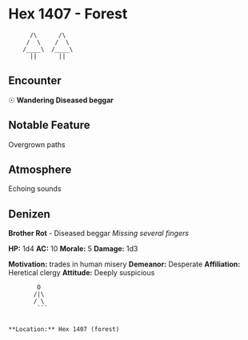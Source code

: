 # Hex 1407 - Forest
```
      /\      /\
     /  \    /  \
    /____\  /____\
      ||      ||
```

## Encounter

☉ **Wandering Diseased beggar**

## Notable Feature

Overgrown paths

## Atmosphere

Echoing sounds

## Denizen

**Brother Rot** - Diseased beggar
*Missing several fingers*

**HP:** 1d4 **AC:** 10 **Morale:** 5
**Damage:** 1d3

**Motivation:** trades in human misery
**Demeanor:** Desperate
**Affiliation:** Heretical clergy
**Attitude:** Deeply suspicious

```
        O
       /|\
       / \
        ```


**Location:** Hex 1407 (forest)
